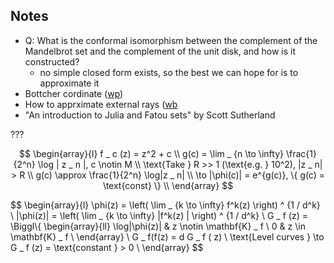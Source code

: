Notes
---

* Q: What is the conformal isomorphism between the complement of the Mandelbrot set and the complement of the unit disk, and how is it constructed?
  - no simple closed form exists, so the best we can hope for is to approximate it
* Bottcher cordinate ([wp](https://en.wikipedia.org/wiki/B%C3%B6ttcher%27s_equation))
* How to apprximate external rays ([wb](https://en.wikibooks.org/wiki/Fractals%2FIterations_in_the_complex_plane%2FMandelbrotSetExterior%2FParameterExternalRay)
* "An introduction to Julia and Fatou sets" by Scott Sutherland

???

$$
\begin{array}{l}
f _ c (z) = z^2  + c \\
g(c) = \lim _ {n \to \infty} \frac{1}{2^n} \log | z _ n |, c \notin M \\
\text{Take } R >> 1 (\text{e.g. } 10^2), |z _ n| > R \\
g(c) \approx \frac{1}{2^n} \log|z _ n| \\
\to |\phi(c)| = e^{g(c)}, \{ g(c) = \text{const} \}  \\
\end{array}
$$


$$
\begin{array}{l}
\phi(z) = \left( \lim _ {k \to \infty} f^k(z) \right) ^ {1  / d^k} \\
|\phi(z)| = \left( \lim _ {k \to \infty} |f^k(z) | \right) ^ {1  / d^k} \\
G _ f (z) = \Biggl\\{
 \begin{array}{ll} \log|\phi(z)| & z \notin \mathbf{K} _ f \\
0 & z \in \mathbf{K} _ f \\
\end{array} \\
G _ f(f(z) = d G _ f ( z) \\
\text{Level curves } \to G _ f (z) = \text{constant } > 0 \\
\end{array}
$$



